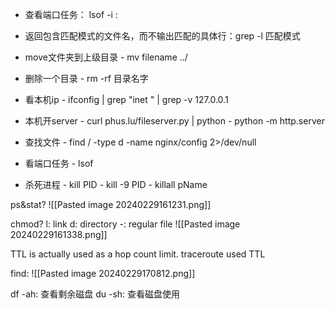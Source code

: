 + 查看端口任务： lsof -i :<port>

+ 返回包含匹配模式的文件名，而不输出匹配的具体行：grep -l 匹配模式

+ move文件夹到上级目录
	    - mv  filename ../
+ 删除一个目录
	    - rm -rf 目录名字
    
+ 看本机ip
	    - ifconfig | grep "inet " | grep -v 127.0.0.1
    
+ 本机开server
		- curl phus.lu/fileserver.py | python
		- python -m http.server

+ 查找文件
		- find / -type d -name nginx/config 2>/dev/null
    
+ 看端口任务
		- lsof 
	
+ 杀死进程
	    - kill PID
	    - kill -9 PID
	    - killall pName


ps&stat?
![[Pasted image 20240229161231.png]]

chmod?
l: link
d: directory
-: regular file
![[Pasted image 20240229161338.png]]


TTL is actually used as a hop count limit. 
traceroute used TTL

find:
![[Pasted image 20240229170812.png]]

df -ah: 查看剩余磁盘 
du -sh: 查看磁盘使用

